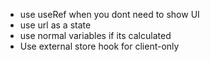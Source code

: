 - use useRef when you dont need to show UI
- use url as a state
- use normal variables if its calculated
- Use external store hook for client-only